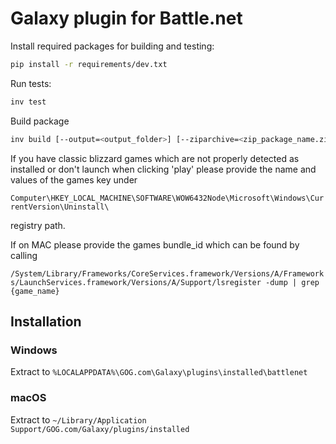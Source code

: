 # Galaxy plugin for Battle.net

Install required packages for building and testing:
```bash
pip install -r requirements/dev.txt
```

Run tests:
```bash
inv test
```

Build package
```bash
inv build [--output=<output_folder>] [--ziparchive=<zip_package_name.zip>]
```

If you have classic blizzard games which are not properly detected as installed or don't launch when clicking 'play' 
please provide the name and values of the games key under

```Computer\HKEY_LOCAL_MACHINE\SOFTWARE\WOW6432Node\Microsoft\Windows\CurrentVersion\Uninstall\```

registry path.

If on MAC please provide the games bundle_id which can be found by calling

```/System/Library/Frameworks/CoreServices.framework/Versions/A/Frameworks/LaunchServices.framework/Versions/A/Support/lsregister -dump | grep {game_name}```

## Installation

### Windows
Extract to `%LOCALAPPDATA%\GOG.com\Galaxy\plugins\installed\battlenet`

### macOS
Extract to `~/Library/Application Support/GOG.com/Galaxy/plugins/installed`
